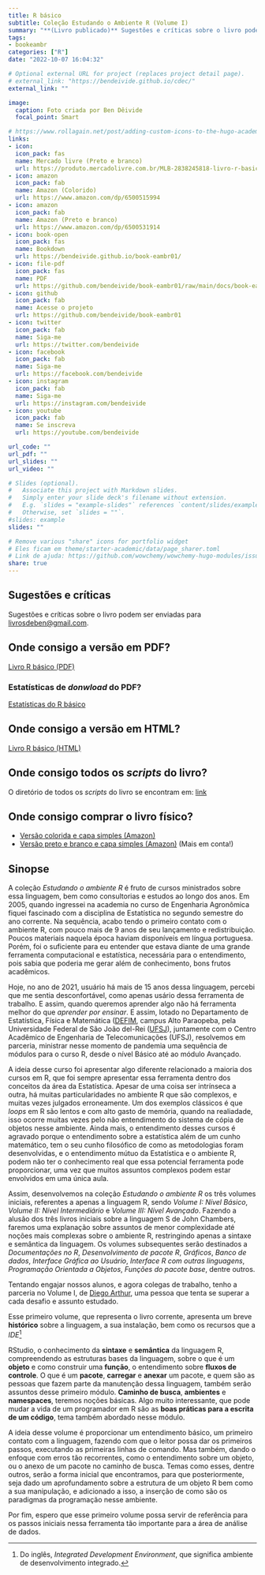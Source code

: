 ```yaml
---
title: R básico
subtitle: Coleção Estudando o Ambiente R (Volume I)
summary: "**(Livro publicado)** Sugestões e críticas sobre o livro podem ser enviadas para livrosdeben@gmail.com"
tags:
- bookeambr
categories: ["R"]
date: "2022-10-07 16:04:32"

# Optional external URL for project (replaces project detail page).
# external_link: "https://bendeivide.github.io/cdec/"
external_link: ""

image:
  caption: Foto criada por Ben Dêivide
  focal_point: Smart

# https://www.rollagain.net/post/adding-custom-icons-to-the-hugo-academic-theme/
links:
- icon: 
  icon_pack: fas
  name: Mercado livre (Preto e branco)
  url: https://produto.mercadolivre.com.br/MLB-2838245818-livro-r-basico-capa-simples-colorido-e-impresso-interna-em-preto-e-branco-_JM
- icon: amazon
  icon_pack: fab
  name: Amazon (Colorido)
  url: https://www.amazon.com/dp/6500515994
- icon: amazon 
  icon_pack: fab
  name: Amazon (Preto e branco)
  url: https://www.amazon.com/dp/6500531914
- icon: book-open
  icon_pack: fas
  name: Bookdown
  url: https://bendeivide.github.io/book-eambr01/
- icon: file-pdf
  icon_pack: fas
  name: PDF
  url: https://github.com/bendeivide/book-eambr01/raw/main/docs/book-eambr01.pdf
- icon: github
  icon_pack: fab
  name: Acesse o projeto
  url: https://github.com/bendeivide/book-eambr01
- icon: twitter
  icon_pack: fab
  name: Siga-me
  url: https://twitter.com/bendeivide
- icon: facebook
  icon_pack: fab
  name: Siga-me
  url: https://facebook.com/bendeivide
- icon: instagram
  icon_pack: fab
  name: Siga-me
  url: https://instagram.com/bendeivide
- icon: youtube
  icon_pack: fab
  name: Se inscreva
  url: https://youtube.com/bendeivide

url_code: ""
url_pdf: ""
url_slides: ""
url_video: ""

# Slides (optional).
#   Associate this project with Markdown slides.
#   Simply enter your slide deck's filename without extension.
#   E.g. `slides = "example-slides"` references `content/slides/example-slides.md`.
#   Otherwise, set `slides = ""`.
#slides: example
slides: ""

# Remove various "share" icons for portfolio widget
# Eles ficam em theme/starter-academic/data/page_sharer.toml
# Link de ajuda: https://github.com/wowchemy/wowchemy-hugo-modules/issues/1611
share: true
---
```


## Sugestões e críticas

Sugestões e críticas sobre o livro podem ser enviadas para [livrosdeben@gmail.com](mailto:livrosdeben@gmail.com).

## Onde consigo a versão em PDF?

[Livro R básico (PDF)](https://github.com/bendeivide/book-eambr01/raw/main/docs/book-eambr01.pdf)

### Estatísticas de *donwload* do PDF?

[Estatísticas do R básico](http://dstats.net/show/https://github.com/bendeivide/book-eambr01/raw/main/docs/book-eambr01.pdf)

## Onde consigo a versão em HTML?

[Livro R básico (HTML)](https://bendeivide.github.io/book-eambr01/)

## Onde consigo todos os *scripts* do livro?

O diretório de todos os *scripts* do livro se encontram em: [link](https://github.com/bendeivide/book-eambr01/tree/main/scripts)

## Onde consigo comprar o livro físico?

- [Versão colorida e capa simples (Amazon)](https://www.amazon.com/dp/6500515994)
- [Versão preto e branco e capa simples (Amazon)](https://www.amazon.com/dp/6500531914) (Mais em conta!)

## Sinopse

A coleção *Estudando o ambiente R* é fruto de cursos ministrados sobre essa linguagem, bem como consultorias e estudos ao longo dos anos. Em 2005, quando ingressei na academia no curso de Engenharia Agronômica fiquei fascinado com a disciplina de Estatística no segundo semestre do ano corrente. Na sequência, acabo tendo o primeiro contato com o ambiente R, com pouco mais de 9 anos de seu lançamento e redistribuição. Poucos materiais naquela época haviam disponíveis em língua portuguesa. Porém, foi o suficiente para eu entender que estava diante de uma grande ferramenta computacional e estatística, necessária para o entendimento, pois sabia que poderia me gerar além de conhecimento, bons frutos acadêmicos.

Hoje, no ano de 2021, usuário há mais de 15 anos dessa linguagem, percebi que me sentia desconfortável, como apenas usário dessa ferramenta de trabalho. E assim, quando queremos aprender algo não há ferramenta melhor do que *aprender por ensinar*. E assim, lotado no Departamento de Estatística, Física e Matemática ([DEFIM](http://defim.ufsj.edu.br/), campus Alto Paraopeba, pela Universidade Federal de São João del-Rei ([UFSJ](https://www.ufsj.edu.br/)), juntamente com o Centro Acadêmico de Engenharia de Telecomunicações (UFSJ), resolvemos em parceria, ministrar nesse momento de pandemia uma sequência de módulos para o curso R, desde o nível Básico até ao módulo Avançado.

A ideia desse curso foi apresentar algo diferente relacionado a maioria dos cursos em R, que foi sempre apresentar essa ferramenta dentro dos conceitos da área da Estatística. Apesar de uma coisa ser intrínseca a outra, há muitas particularidades no ambiente R que são complexos, e muitas vezes julgados erroneamente. Um dos exemplos clássicos é que *loops* em R são lentos e com alto gasto de memória, quando na realiadade, isso ocorre muitas vezes pelo não entendimento do sistema de cópia de objetos nesse ambiente. Ainda mais, o entendimento desses cursos é agravado porque o entendimento sobre a estatística além de um cunho matemático, tem o seu cunho filosófico de como as metodologias foram desenvolvidas, e o entendimento mútuo da Estatística e o ambiente R, podem não ter o conhecimento real que essa potencial ferramenta pode proporcionar, uma vez que muitos assuntos complexos podem estar envolvidos em uma única aula.

Assim, desenvolvemos na coleção *Estudando o ambiente R* os três volumes iniciais, referentes a apenas a linguagem R, sendo *Volume I: Nível Básico*, *Volume II: Nível Intermediário* e *Volume III: Nível Avançado*. Fazendo a alusão dos três livros iniciais sobre a linguagem S de John Chambers, faremos uma explanação sobre assuntos de menor complexidade até noções mais complexas sobre o ambiente R, restringindo apenas a sintaxe e semântica da linguagem. Os volumes subsequentes serão destinados a *Documentações no R*, *Desenvolvimento de pacote R*, *Gráficos*, *Banco de dados*, *Interface Gráfica ao Usuário*, *Interface R com outras linguagens*, *Programação Orientada a Objetos*, *Funções do pacote base*, dentre outros.

Tentando engajar nossos alunos, e agora colegas de trabalho, tenho a parceria no Volume I, de [Diego Arthur](https://digoarthur.github.io/), uma pessoa que tenta se superar a cada desafio e assunto estudado.

Esse primeiro volume, que representa o livro corrente, apresenta um breve __histórico__ sobre a linguagem, a sua instalação, bem como os recursos que a *IDE*[^1]

[^1]: Do inglês, *Integrated Development Environment*, que significa ambiente de desenvolvimento integrado.

RStudio, o conhecimento da __sintaxe__ e __semântica__ da linguagem R, compreendendo as estruturas bases da linguagem, sobre o que é um __objeto__ e como construir uma __função__, o entendimento sobre __fluxos de controle__. O que é um __pacote__, __carregar__ e __anexar__ um pacote, e quem são as pessoas que fazem parte da manutenção dessa linguagem, também serão assuntos desse primeiro módulo. __Caminho de busca__, __ambientes__ e __namespaces__, teremos noções básicas. Algo muito interessante, que pode mudar a vida de um programador em R são as __boas práticas para a escrita de um código__, tema também abordado nesse módulo.

A ideia desse volume é proporcionar um entendimento básico, um primeiro contato com a linguagem, fazendo com que o leitor possa dar os primeiros passos, executando as primeiras linhas de comando. Mas também, dando o enfoque com erros tão recorrentes, como o entendimento sobre um objeto, ou o anexo de um pacote no caminho de busca. Temas como esses, dentre outros, serão a forma inicial que encontramos, para que posteriormente, seja dado um aprofundamento sobre a estrutura de um objeto R bem como a sua manipulação, e adicionado a isso, a inserção de como são os paradigmas da programação nesse ambiente. 

Por fim, espero que esse primeiro volume possa servir de referência para os passos iniciais nessa ferramenta tão importante para a área de análise de dados.
